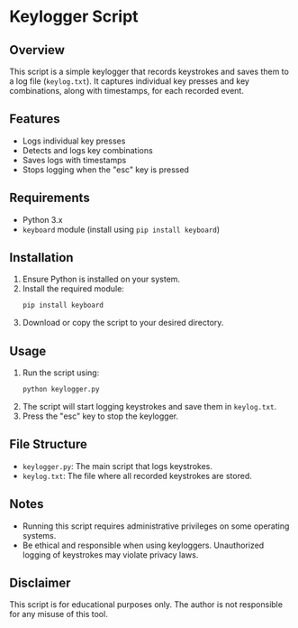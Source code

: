 # Keylogger Script

## Overview

This script is a simple keylogger that records keystrokes and saves them to a log file (`keylog.txt`). It captures individual key presses and key combinations, along with timestamps, for each recorded event.

## Features

- Logs individual key presses
- Detects and logs key combinations
- Saves logs with timestamps
- Stops logging when the "esc" key is pressed

## Requirements

- Python 3.x
- `keyboard` module (install using `pip install keyboard`)

## Installation

1. Ensure Python is installed on your system.
2. Install the required module:
   ```sh
   pip install keyboard
   ```
3. Download or copy the script to your desired directory.

## Usage

1. Run the script using:
   ```sh
   python keylogger.py
   ```
2. The script will start logging keystrokes and save them in `keylog.txt`.
3. Press the "esc" key to stop the keylogger.

## File Structure

- `keylogger.py`: The main script that logs keystrokes.
- `keylog.txt`: The file where all recorded keystrokes are stored.

## Notes

- Running this script requires administrative privileges on some operating systems.
- Be ethical and responsible when using keyloggers. Unauthorized logging of keystrokes may violate privacy laws.

## Disclaimer

This script is for educational purposes only. The author is not responsible for any misuse of this tool.
